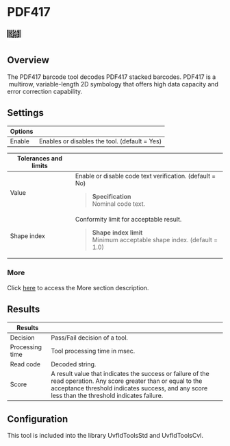 PDF417
======

![](../../../../img/x_Graphics/Tools/UvfIdToolsStdPdf417-0.png)

Overview
--------

The PDF417 barcode tool decodes PDF417 stacked barcodes. PDF417 is a  multirow, variable-length 2D symbology that offers high data capacity and error correction capability.


Settings
--------

| Options | |
| --- | --- |
| Enable | Enables or disables the tool. (default = Yes) |

| Tolerances and limits | |
| --- | --- |
| Value | Enable or disable code text verification. (default = No)<blockquote> **Specification**<br>Nominal code text.<br> </blockquote> |
| Shape index | Conformity limit for acceptable result.<blockquote> **Shape index limit**<br>Minimum acceptable shape index. (default = 1.0)<br> </blockquote> |


### More


Click [here](../../../Windows/dialog_settings.md) to access the More section description.


Results
-------

| Results | |
| --- | --- |
| Decision | Pass/Fail decision of a tool. |
| Processing time | Tool processing time in msec. |
| Read code | Decoded string. |
| Score | A result value that indicates the success or failure of the read operation. Any score greater than or equal to the acceptance threshold indicates success, and any score less than the threshold indicates failure. |


Configuration
-------------


This tool is included into the library UvfIdToolsStd and UvfIdToolsCvl.



